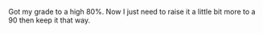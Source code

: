 Got my grade to a high 80%. Now I just need to raise it a little bit more to a 90 then keep it that way.

